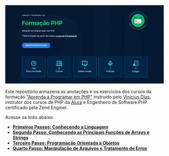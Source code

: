 <img src="https://github.com/AdrianoBispo/formacao-php/blob/master/img/formacao-php.png?raw=true" />

Este repositório armazena as anotações e os exercícios dos cursos da formação <a href="https://cursos.alura.com.br/formacao-linguagem-php">"Aprenda a Programar em PHP"</a> instruído pelo <a href="https://cursos.alura.com.br/user/cviniciussdias">Vinicius Dias</a>, instrutor dos cursos de PHP da <a href="https://www.alura.com.br">Alura</a> e Engenheiro de Software PHP certificado pela Zend Enginer.

Acesse os links abaixo:

- [**Primeiros Passos: Conhecendo a Linguagem**](https://github.com/AdrianoBispo/formacao-php/tree/master/primeiros-passos)
- [**Segundo Passo: Conhecendo as Principais Funções de Arrays e Strings**](https://github.com/AdrianoBispo/formacao-php/tree/master/arrays-e-strings)
- [**Terceiro Passo: Programação Orientada a Objetos**](https://github.com/AdrianoBispo/formacao-php/tree/master/orientacao-a-objetos)
- [**Quarto Passo: Manipulação de Arquivos e Tratamento de Erros**](https://github.com/AdrianoBispo/formacao-php/tree/master/tratando-arquivos-e-erros)
